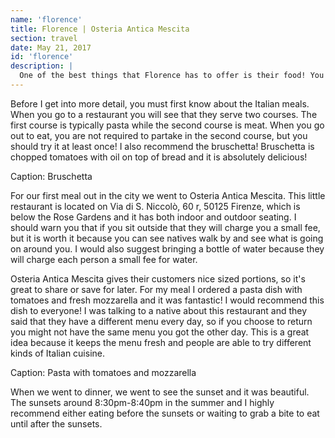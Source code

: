 ```yaml
---
name: 'florence'
title: Florence | Osteria Antica Mescita
section: travel
date: May 21, 2017
id: 'florence'
description: |
  One of the best things that Florence has to offer is their food! You hear all the time that Italy has some of the best cuisine and that is so true! While I am abroad, my goal is to find the most authentic Italian restaurants and share them with you for your travels!
---
```



Before I get into more detail, you must first know about the Italian meals. When you go to a restaurant you will see that they serve two courses. The first course is typically pasta while the second course is meat. When you go out to eat, you are not required to partake in the second course, but you should try it at least once! I also recommend the bruschetta! Bruschetta is chopped tomatoes with oil on top of bread and it is absolutely delicious!

 Caption: Bruschetta

For our first meal out in the city we went to Osteria Antica Mescita. This little restaurant is located on Via di S. Niccolò, 60 r, 50125 Firenze, which is below the Rose Gardens and it has both indoor and outdoor seating. I should warn you that if you sit outside that they will charge you a small fee, but it is worth it because you can see natives walk by and see what is going on around you. I would also suggest bringing a bottle of water because they will charge each person a small fee for water.

Osteria Antica Mescita gives their customers nice sized portions, so it's great to share or save for later. For my meal I ordered a pasta dish with tomatoes and fresh mozzarella and it was fantastic! I would recommend this dish to everyone! I was talking to a native about this restaurant and they said that they have a different menu every day, so if you choose to return you might not have the same menu you got the other day. This is a great idea because it keeps the menu fresh and people are able to try different kinds of Italian cuisine.

 Caption: Pasta with tomatoes and mozzarella

When we went to dinner, we went to see the sunset and it was beautiful. The sunsets around 8:30pm-8:40pm in the summer and I highly recommend either eating before the sunsets or waiting to grab a bite to eat until after the sunsets.

